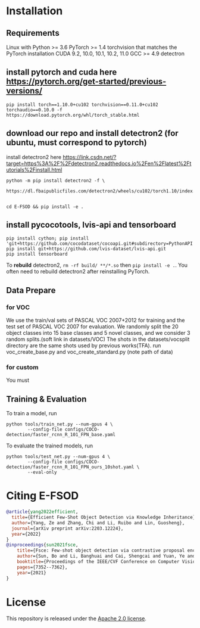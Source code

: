 # Installation
## Requirements
Linux with Python >= 3.6
PyTorch >= 1.4
torchvision that matches the PyTorch installation
CUDA 9.2, 10.0, 10.1, 10.2, 11.0
GCC >= 4.9
detectron
## install pytorch and cuda here https://pytorch.org/get-started/previous-versions/
```
pip install torch==1.10.0+cu102 torchvision==0.11.0+cu102 torchaudio==0.10.0 -f https://download.pytorch.org/whl/torch_stable.html
```
## download our repo and install detectron2 (for ubuntu, must correspond to pytorch)
install detectron2 here https://link.csdn.net/?target=https%3A%2F%2Fdetectron2.readthedocs.io%2Fen%2Flatest%2Ftutorials%2Finstall.html
```
python -m pip install detectron2 -f \
  https://dl.fbaipublicfiles.com/detectron2/wheels/cu102/torch1.10/index.html
 

cd E-FSOD && pip install -e .
```
## install pycocotools, lvis-api and tensorboard
```
pip install cython; pip install 'git+https://github.com/cocodataset/cocoapi.git#subdirectory=PythonAPI'
pip install git+https://github.com/lvis-dataset/lvis-api.git
pip install tensorboard
```
To __rebuild__ detectron2, `rm -rf build/ **/*.so` then `pip install -e .`.
You often need to rebuild detectron2 after reinstalling PyTorch.

## Data Prepare
###  for VOC
We use the train/val sets of PASCAL VOC 2007+2012 for training and the test set of PASCAL VOC 2007 for evaluation. We randomly split the 20 object classes into 15 base classes and 5 novel classes, and we consider 3 random splits.(soft link in datasets/VOC)
The shots in the datasets/vocsplit directory are the same shots used by previous works(TFA). run voc_create_base.py and voc_create_standard.py (note path of data)
### for custom 
You must 
## Training & Evaluation 

To train a model, run
```angular2html
python tools/train_net.py --num-gpus 4 \
        --config-file configs/COCO-detection/faster_rcnn_R_101_FPN_base.yaml
```

To evaluate the trained models, run
```angular2html
python tools/test_net.py --num-gpus 4 \
        --config-file configs/COCO-detection/faster_rcnn_R_101_FPN_ours_10shot.yaml \
        --eval-only
```

# Citing E-FSOD

```BibTeX
@article{yang2022efficient,
  title={Efficient Few-Shot Object Detection via Knowledge Inheritance},
  author={Yang, Ze and Zhang, Chi and Li, Ruibo and Lin, Guosheng},
  journal={arXiv preprint arXiv:2203.12224},
  year={2022}
}
@inproceedings{sun2021fsce,
	title={Fsce: Few-shot object detection via contrastive proposal encoding},
	author={Sun, Bo and Li, Banghuai and Cai, Shengcai and Yuan, Ye and Zhang, Chi},
	booktitle={Proceedings of the IEEE/CVF Conference on Computer Vision and Pattern Recognition},
	pages={7352--7362},
	year={2021}
}
```

# License

This repository is released under the [Apache 2.0 license](LICENSE).

